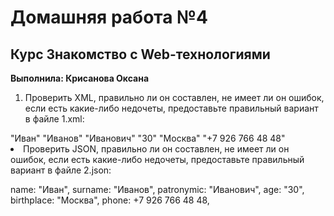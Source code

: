 # Домашняя работа №4 #

## Курс Знакомство с Web-технологиями ##

**Выполнила: Крисанова Оксана**


1. Проверить XML, правильно ли он составлен, не имеет ли он ошибок, если есть какие-либо недочеты, предоставьте правильный вариант в файле 1.xml:

<user>
<name>"Иван"</name>
<surname>"Иванов"</surname>
<patronymic>"Иванович"</patronymic>
<age>"30"</age>
<phone>"Москва"</phone>
<birthplace>"+7 926 766 48 48"</birthplace>
</user

2. Проверить JSON, правильно ли он составлен, не имеет ли он ошибок, если есть какие-либо недочеты, предоставьте правильный вариант в файле 2.json:

name: "Иван",
surname: "Иванов",
patronymic: "Иванович",
age: "30",
birthplace: "Москва",
phone: +7 926 766 48 48,